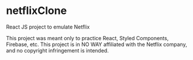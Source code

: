 # netflixClone
React JS project to emulate Netflix

This project was meant only to practice React, Styled Components, Firebase, etc. This project is in NO WAY affiliated with the Netflix company, and no copyright infringement is intended.
